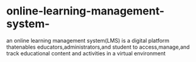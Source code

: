 # online-learning-management-system-
an online learning management system(LMS) is a digital platform thatenables educators,administrators,and student to access,manage,and track educational content and activities in a virtual environment 
